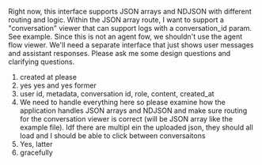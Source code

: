 Right now, this interface supports JSON arrays and NDJSON with different routing and logic.  Within the JSON array route, I want to support a "conversation" viewer that can support logs with a conversation_id param.  See example. Since this is not an agent fow, we shouldn't use the agent flow viewer. We'll need a separate interface that just shows user messages and assistant responses.  Please ask me some design questions and clarifying questions.


1. created at please
2. yes yes and yes former
3. user id, metadata, conversation id, role, content, created_at
4. We need to handle everything here so please examine how the application handles JSON arrays and NDJSON and make sure routing for the conversation viewer is correct (will be JSON array like the example file).  Idf there are multipl ein the uploaded json, they should all load and I should be able to click between conversaitons
5. Yes, latter
6. gracefully